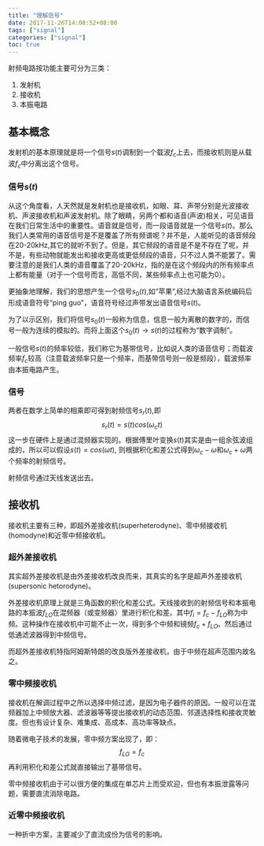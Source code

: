 ```yaml
---
title: "理解信号"
date: 2017-11-26T14:08:52+08:00
tags: ["signal"]
categories: ["signal"]
toc: true
---
```


射频电路按功能主要可分为三类：
1. 发射机
2. 接收机
3. 本振电路

## 基本概念
发射机的基本原理就是将一个信号$s(t)$调制到一个载波$f_c$上去，而接收机则是从载波$f_c$中分离出这个信号。

### 信号$s(t)$
从这个角度看，人天然就是发射机也是接收机，如眼、耳、声带分别是光波接收机、声波接收机和声波发射机。除了眼睛，另两个都和语音(声波)相关，可见语音在我们日常生活中的重要性。语音就是信号，而一段语音就是一个信号$s(t)$。那么我们人类常用的语音信号是不是覆盖了所有频谱呢？并不是，人能听见的语音频段在20-20kHz,其它的就听不到了。但是，其它频段的语音是不是不存在了呢，并不是，有些动物就能发出和接收更高或更低频段的语音，只不过人类不能罢了。需要注意的是我们人类的语音覆盖了20-20kHz，指的是在这个频段内的所有频率点上都有能量（对于一个信号而言，高低不同，某些频率点上也可能为0）。

更抽象地理解，我们的思想产生一个信号$s_0(t)$,如“苹果”,经过大脑语言系统编码后形成语音符号“ping guo”，语音符号经过声带发出语音信号$s(t)$。

为了以示区别，我们将信号$s_0(t)$一般称为信息，信息一般为离散的数字的，而信号一般为连续的模拟的。而将上面这个$s_0(t)\rightarrow s(t)$的过程称为“数字调制”。




一般信号$s(t)$的频率较低，我们称它为基带信号，比如说人类的语音信号；而载波频率$f_c$较高（注意载波频率只是一个频率，而基带信号则一般是频段），载波频率由本振电路产生。



### 信号

两者在数学上简单的相乘即可得到射频信号$s_r(t)$,即
$$
s_r(t)=s(t)cos(\omega_c t)
$$
这一步在硬件上是通过混频器实现的。根据傅里叶变换$s(t)$其实是由一组余弦波组成的，所以可以假设$s(t)=cos(\omega t)$, 则根据积化和差公式得到$\omega_c-\omega$和$\omega_c+\omega$两个频率的射频信号。

射频信号通过天线发送出去。

## 接收机
接收机主要有三种，即超外差接收机(superheterodyne)、零中频接收机(homodyne)和近零中频接收机。

### 超外差接收机
其实超外差接收机是由外差接收机改良而来，其真实的名字是超声外差接收机(supersonic hetorodyne)。

外差接收机原理上就是三角函数的积化和差公式。天线接收到的射频信号和本振电路的本振波$f_{LO}$在混频器（或变频器）里进行积化和差。其中$f_i=f_c-f_{LO}$称为中频。这种操作在接收机中可能不止一次，得到多个中频和镜频$f_c+f_{LO}$。然后通过低通滤波器得到中频信号。

而超外差接收机特指阿姆斯特朗的改良版外差接收机，由于中频在超声范围内故名之。

### 零中频接收机
接收机在解调过程中之所以选择中频过滤，是因为电子器件的原因。一般可以在混频器加上中频放大器、滤波器等等提出接收机的动态范围、邻道选择性和接收灵敏度。但也有设计复杂、难集成、高成本、高功率等缺点。

随着微电子技术的发展，零中频方案出现了，即：
$$
f_{LO}=f_c
$$
再利用积化和差公式就直接输出了基带信号。

零中频接收机由于可以很方便的集成在单芯片上而受欢迎，但也有本振泄露等问题，需要直流消除电路。

### 近零中频接收机
一种折中方案，主要减少了直流成份为信号的影响。
